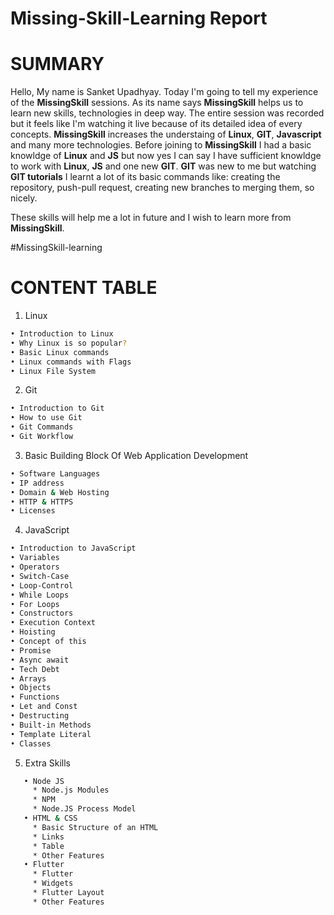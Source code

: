 <!--Heading-->
# Missing-Skill-Learning Report

<!--summary-->
# SUMMARY

Hello, My name is Sanket Upadhyay. Today I'm going to tell my experience of the __MissingSkill__ sessions. As its name says __MissingSkill__ helps us to learn new skills, technologies in deep way. The entire session was recorded but it feels like I'm watching it live because of its detailed idea of every concepts. 
__MissingSkill__ increases the understaing of __Linux__, __GIT__, __Javascript__ and many more technologies. Before joining to __MissingSkill__ I had a basic knowldge of __Linux__ and __JS__ but now yes I can say I have sufficient knowldge to work with __Linux__, __JS__ and one new __GIT__.
 __GIT__ was new to me but watching __GIT tutorials__ I learnt a lot of its basic commands like: creating the repository, push-pull request, creating new branches to merging them, so nicely.

These skills will help me a lot in future and I wish to learn more from __MissingSkill__.

#MissingSkill-learning

<!--index-->
# CONTENT TABLE

1. Linux
```bash
• Introduction to Linux
• Why Linux is so popular?
• Basic Linux commands
• Linux commands with Flags
• Linux File System 
```

2. Git
```bash
• Introduction to Git
• How to use Git
• Git Commands
• Git Workflow 
```

3.  Basic Building Block Of Web Application Development
```bash
• Software Languages
• IP address
• Domain & Web Hosting
• HTTP & HTTPS
• Licenses 
```

4. JavaScript
```bash
• Introduction to JavaScript
• Variables
• Operators
• Switch-Case
• Loop-Control
• While Loops
• For Loops
• Constructors
• Execution Context
• Hoisting
• Concept of this
• Promise
• Async await
• Tech Debt
• Arrays 
• Objects
• Functions
• Let and Const
• Destructing
• Built-in Methods
• Template Literal
• Classes
```

5. Extra Skills
```bash
   • Node JS
     * Node.js Modules
     * NPM
     * Node.JS Process Model
   • HTML & CSS
     * Basic Structure of an HTML
     * Links
     * Table
     * Other Features
   • Flutter
     * Flutter
     * Widgets
     * Flutter Layout
     * Other Features
```
